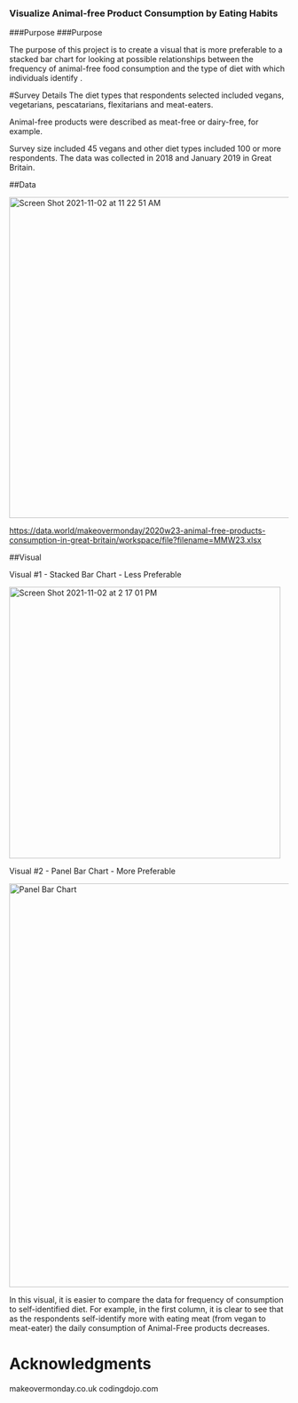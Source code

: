 ### Visualize Animal-free Product Consumption by Eating Habits
###Purpose
###Purpose

The purpose of this project is to create a visual that is more preferable to a stacked bar chart for looking at possible relationships between the frequency of animal-free food consumption and the type of diet with which individuals identify .   

#Survey Details
The diet types that respondents selected included vegans, vegetarians, pescatarians, flexitarians and meat-eaters. 

Animal-free products were described as meat-free or dairy-free, for example. 

Survey size included 45 vegans and other diet types included 100 or more respondents.  The data was collected in 2018 and January 2019 in Great Britain. 

##Data

<img width="578" alt="Screen Shot 2021-11-02 at 11 22 51 AM" src="https://user-images.githubusercontent.com/62402303/139941231-abe52233-01c2-43e5-8961-4e9a1e8af485.png">

https://data.world/makeovermonday/2020w23-animal-free-products-consumption-in-great-britain/workspace/file?filename=MMW23.xlsx

##Visual

Visual #1 - Stacked Bar Chart - Less Preferable

<img width="489" alt="Screen Shot 2021-11-02 at 2 17 01 PM" src="https://user-images.githubusercontent.com/62402303/139941600-58b1afbd-4c35-487a-a599-a049a9dc6097.png">

Visual #2 - Panel Bar Chart - More Preferable 

<img width="727" alt="Panel Bar Chart" src="https://user-images.githubusercontent.com/62402303/139930805-1d09dddf-324f-4826-b24f-ce9f78751399.png">

In this visual, it is easier to compare the data for frequency of consumption to self-identified diet.  For example, in the first column, it is clear to see that as the respondents self-identify more with eating meat (from vegan to meat-eater) the daily consumption of Animal-Free products decreases.

# Acknowledgments
makeovermonday.co.uk
codingdojo.com
